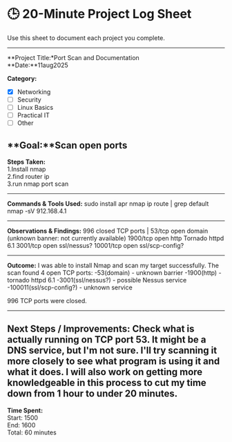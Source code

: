 # 🕒 20-Minute Project Log Sheet

Use this sheet to document each project you complete.

---

**Project Title:*Port Scan and Documentation  
**Date:**11aug2025  

**Category:**  
- [x] Networking  
- [ ] Security  
- [ ] Linux Basics  
- [ ] Practical IT  
- [ ] Other  

**Goal:**Scan open ports  
---

**Steps Taken:**  
1.Install nmap  
2.find router ip  
3.run nmap port scan  

---

**Commands & Tools Used:**
sudo install apr nmap 
ip route | grep default
nmap -sV 912.168.4.1
  
---

**Observations & Findings:**
996 closed TCP ports |
53/tcp    open  domain          (unknown banner: not currently available)
1900/tcp  open  http            Tornado httpd 6.1
3001/tcp  open  ssl/nessus?
10001/tcp open  ssl/scp-config?
  
---

**Outcome:**
I was able to install Nmap and scan my target successfully.
The scan found 4 open TCP ports:
-53(domain) - unknown barrier
-1900(http) - tornado httpd 6.1
-3001(ssl/nessus?) - possible Nessus service
-100011(ssl/scp-config?) - unknown service

996 TCP ports were closed. 

---

**Next Steps / Improvements:** 
Check what is actually running on TCP port 53. It might be a DNS service,
but I'm not sure. I'll try scanning it more closely to see what program
is using it and what it does. I will also work on getting more knowledgeable in this process to cut my time down from 1 hour to under 20 minutes.    
---

**Time Spent:**  
Start: 1500  
End:   1600  
Total:  60  minutes
